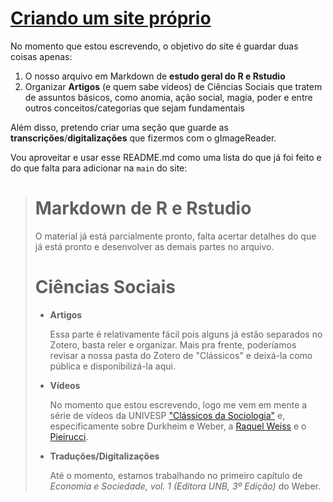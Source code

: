 # [Criando um site próprio](https://tutzlima.github.io/site_teste/)

No momento que estou escrevendo, o objetivo do site é guardar duas coisas apenas:

1. O nosso arquivo em Markdown de **estudo geral do R e Rstudio**
2. Organizar **Artigos** (e quem sabe vídeos) de Ciências Sociais que tratem de assuntos básicos, como anomia, ação social, magia, poder e entre outros conceitos/categorias que sejam fundamentais

Além disso, pretendo criar uma seção que guarde as **transcrições**/**digitalizações** que fizermos com o gImageReader.

Vou aproveitar e usar esse README.md como uma lista do que já foi feito e do que falta para adicionar na ```main``` do site:

>
> # Markdown de R e Rstudio
>
> O material já está parcialmente pronto, falta acertar detalhes do que já está pronto e desenvolver as demais partes no arquivo.
>
> # Ciências Sociais
>
> - **Artigos**
>
>   Essa parte é relativamente fácil pois alguns já estão separados no Zotero, basta reler e organizar.
>   Mais pra frente, poderíamos revisar a nossa pasta do Zotero de "Clássicos" e deixá-la como pública e disponibilizá-la aqui.
>
>- **Vídeos**
>
>    No momento que estou escrevendo, logo me vem em mente a série de vídeos da UNIVESP ["Clássicos da Sociologia"](https://www.youtube.com/watch?v=2DmlHFtTplA&list=PLzu1zOSDV3XoiAIbuhWM7GnU8dCq5GRfy) e, especificamente sobre Durkheim e Weber, a [Raquel Weiss](https://www.youtube.com/watch?v=BeK3FDE_Iy0) e o [Pieirucci](https://www.youtube.com/watch?v=wDEVx65oa3s&pp=ygUfV2ViZXIgQW50w7RuaW8gRmzDoXZpbyBQZWlydWNjaQ%3D%3D).
>
>- **Traduções/Digitalizações**
>
>    Até o momento, estamos trabalhando no primeiro capítulo de *Economia e Sociedade, vol. 1 (Editora UNB, 3º Edição)* do Weber.
